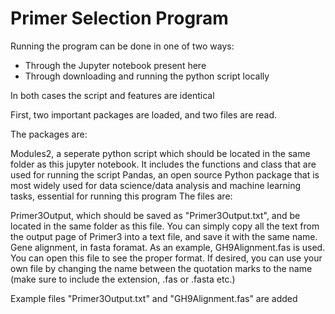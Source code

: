 # Primer Selection Program

Running the program can be done in one of two ways: 
 - Through the Jupyter notebook present here
 - Through downloading and running the python script locally 

In both cases the script and features are identical

First, two important packages are loaded, and two files are read.

The packages are:

Modules2, a seperate python script which should be located in the same folder as this jupyter notebook. It includes the functions and class that are used for running the script
Pandas, an open source Python package that is most widely used for data science/data analysis and machine learning tasks, essential for running this program
The files are:

Primer3Output, which should be saved as "Primer3Output.txt", and be located in the same folder as this file. You can simply copy all the text from the output page of Primer3 into a text file, and save it with the same name.
Gene alignment, in fasta foramat. As an example, GH9Alignment.fas is used. You can open this file to see the proper format. If desired, you can use your own file by changing the name between the quotation marks to the name (make sure to include the extension, .fas or .fasta etc.)

Example files "Primer3Output.txt" and "GH9Alignment.fas" are added
